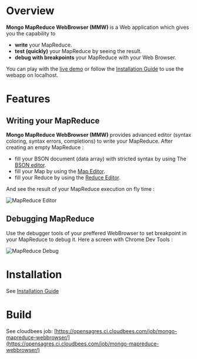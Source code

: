 # Overview

**Mongo MapReduce WebBrowser (MMW)** is a Web application which gives you the capability to 

 * **write** your MapReduce.
 * **test (quickly)** your MapReduce by seeing the result.
 * **debug with breakpoints** your MapReduce with your Web Browser.

You can play with the  [live demo](http://mongo-mapreduce-webbrowser.opensagres.cloudbees.net/) or follow the [Installation Guide](https://github.com/angelozerr/mongo-mapreduce-webbrowser/wiki/Installation-Guide) to use the webapp on localhost.

# Features

## Writing your MapReduce

**Mongo MapReduce WebBrowser (MMW)** provides advanced editor (syntax coloring, syntax errors, completions)
to write your MapReduce. After creating an empty MapReduce : 

 * fill your BSON document (data array) with stricted syntax by using The [BSON editor](https://github.com/angelozerr/mongo-mapreduce-webbrowser/wiki/BSON-Editor). 
 * fill your Map by using the [Map Editor](https://github.com/angelozerr/mongo-mapreduce-webbrowser/wiki/Map-Editor).
 * fill your Reduce by using the [Reduce Editor](https://github.com/angelozerr/mongo-mapreduce-webbrowser/wiki/Reduce-Editor).


And see the result of your MapReduce execution on fly time : 

![MapReduce Editor](https://github.com/angelozerr/mongo-mapreduce-webbrowser/wiki/images/Count_Tags_Editor.png)

## Debugging MapReduce

Use the debugger tools of your preffered WebBrowser to set breakpoint in your MapReduce to debug it. 
Here a screen with Chrome Dev Tools : 

![MapReduce Debug](https://github.com/angelozerr/mongo-mapreduce-webbrowser/wiki/images/Count_Tags_Debug.png)

# Installation

See [Installation Guide](https://github.com/angelozerr/mongo-mapreduce-webbrowser/wiki/Installation-Guide)

# Build

See cloudbees job: [https://opensagres.ci.cloudbees.com/job/mongo-mapreduce-webbrowser/](https://opensagres.ci.cloudbees.com/job/mongo-mapreduce-webbrowser/)
